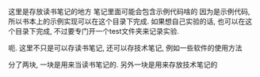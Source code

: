 这里是存放读书笔记的地方
笔记里面可能会包含示例代码啥的
因为是示例代码, 所以书本上的示例实现可以在这个目录下完成.
如果想自己实验的话, 也可以在这个目录下完成, 不过要专门开一个test文件夹来记录实验.



呃. 这里不只是可以存读书笔记, 还可以存技术笔记, 例如一些软件的使用方法



分了两块, 一块是用来当读书笔记的. 另外一块是用来存放技术笔记的
